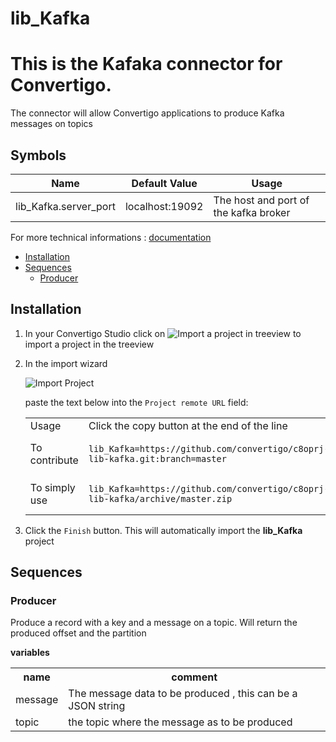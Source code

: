 


# lib_Kafka

# This is the Kafaka connector for Convertigo.

The connector will allow Convertigo applications to produce Kafka messages on topics

## Symbols

| Name                  | Default Value |  Usage                                 |
|-----------------------|---------------|----------------------------------------|
|lib_Kafka.server_port  |localhost:19092|The host and port of the kafka broker   |




For more technical informations : [documentation](./project.md)

- [Installation](#installation)
- [Sequences](#sequences)
    - [Producer](#producer)


## Installation

1. In your Convertigo Studio click on ![](https://github.com/convertigo/convertigo/blob/develop/eclipse-plugin-studio/icons/studio/project_import.gif?raw=true "Import a project in treeview") to import a project in the treeview
2. In the import wizard

   ![](https://github.com/convertigo/convertigo/blob/develop/eclipse-plugin-studio/tomcat/webapps/convertigo/templates/ftl/project_import_wzd.png?raw=true "Import Project")
   
   paste the text below into the `Project remote URL` field:
   <table>
     <tr><td>Usage</td><td>Click the copy button at the end of the line</td></tr>
     <tr><td>To contribute</td><td>

     ```
     lib_Kafka=https://github.com/convertigo/c8oprj-lib-kafka.git:branch=master
     ```
     </td></tr>
     <tr><td>To simply use</td><td>

     ```
     lib_Kafka=https://github.com/convertigo/c8oprj-lib-kafka/archive/master.zip
     ```
     </td></tr>
    </table>
3. Click the `Finish` button. This will automatically import the __lib_Kafka__ project


## Sequences

### Producer

Produce a record with a key and a message on a topic. Will return the produced offset and the partition

**variables**

<table>
<tr>
<th>name</th><th>comment</th>
</tr>
<tr>
<td>message</td><td>The message data to be produced , this can be a JSON string</td>
</tr>
<tr>
<td>topic</td><td>the topic where the message as to be produced</td>
</tr>
</table>



